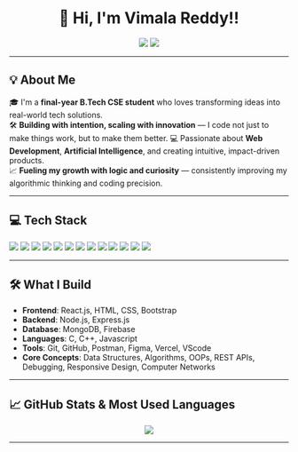 <h1 align="center">👋 Hi, I'm Vimala Reddy!!</h1>

<p align="center">
<!--   <a href="https://your-portfolio-link.com" target="_blank"><img src="https://img.shields.io/badge/-My%20Portfolio-purple?style=for-the-badge&logo=google-chrome" /></a> -->
  <a href="https://www.linkedin.com/in/vimalareddytummuru/" target="_blank"><img src="https://img.shields.io/badge/-LinkedIn-blue?style=for-the-badge&logo=linkedin" /></a>
  <a href="mailto:vimalareddytummuru@gmail.com"><img src="https://img.shields.io/badge/-Gmail-red?style=for-the-badge&logo=gmail" /></a>
</p>

---

## 💡 About Me

🎓 I'm a **final-year B.Tech CSE student** who loves transforming ideas into real-world tech solutions.  
🛠️ **Building with intention, scaling with innovation** — I code not just to make things work, but to make them better.
💻 Passionate about **Web Development**, **Artificial Intelligence**, and creating intuitive, impact-driven products.   
📈 **Fueling my growth with logic and curiosity** — consistently improving my algorithmic thinking and coding precision.

---

## 💻 Tech Stack

<p>
  <img src="https://img.shields.io/badge/HTML5-orange?style=for-the-badge&logo=html5" />
  <img src="https://img.shields.io/badge/CSS3-blue?style=for-the-badge&logo=css3" />
  <img src="https://img.shields.io/badge/Bootstrap-purple?style=for-the-badge&logo=bootstrap" />
  <img src="https://img.shields.io/badge/React-blue?style=for-the-badge&logo=react" />
  <img src="https://img.shields.io/badge/Node.js-green?style=for-the-badge&logo=node.js" />
  <img src="https://img.shields.io/badge/Express.js-black?style=for-the-badge&logo=express" />
  <img src="https://img.shields.io/badge/MongoDB-darkgreen?style=for-the-badge&logo=mongodb" />
<img src="https://img.shields.io/badge/Python-3776AB?style=for-the-badge&logo=python&logoColor=white" />
<img src="https://img.shields.io/badge/Scikit--Learn-F7931E?style=for-the-badge&logo=scikit-learn&logoColor=white" />
<img src="https://img.shields.io/badge/Pandas-150458?style=for-the-badge&logo=pandas&logoColor=white" />
<img src="https://img.shields.io/badge/Flask-black?style=for-the-badge&logo=flask&logoColor=white" />
  <img src="https://img.shields.io/badge/C-orange?style=for-the-badge&logo=c" />
  <img src="https://img.shields.io/badge/C++-blue?style=for-the-badge&logo=c%2b%2b" />
</p>

---

## 🛠️ What I Build

- **Frontend**: React.js, HTML, CSS, Bootstrap 
- **Backend**: Node.js, Express.js  
- **Database**: MongoDB, Firebase  
- **Languages**: C, C++, Javascript
- **Tools**: Git, GitHub, Postman, Figma, Vercel, VScode
- **Core Concepts**: Data Structures, Algorithms, OOPs, REST APIs, Debugging, Responsive Design, Computer Networks 

---

## 📈 GitHub Stats & Most Used Languages

<p align="center">
  <img src="https://github-readme-stats.vercel.app/api/top-langs/?username=TVimala&layout=compact&theme=tokyonight" />
</p>

---
